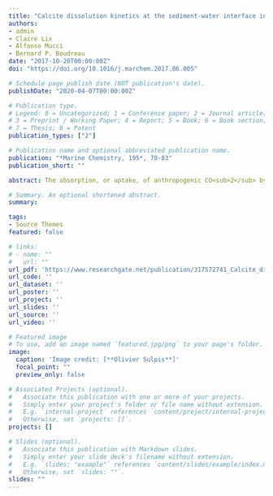 ```yaml
---
title: "Calcite dissolution kinetics at the sediment-water interface in natural seawater"
authors:
- admin
- Claire Lix
- Alfonso Mucci
- Bernard P. Boudreau
date: "2017-10-20T00:00:00Z"
doi: "https://doi.org/10.1016/j.marchem.2017.06.005"

# Schedule page publish date (NOT publication's date).
publishDate: "2020-04-07T00:00:00Z"

# Publication type.
# Legend: 0 = Uncategorized; 1 = Conference paper; 2 = Journal article;
# 3 = Preprint / Working Paper; 4 = Report; 5 = Book; 6 = Book section;
# 7 = Thesis; 8 = Patent
publication_types: ["2"]

# Publication name and optional abbreviated publication name.
publication: "*Marine Chemistry, 195*, 70-83"
publication_short: ""

abstract: The absorption, or uptake, of anthropogenic CO<sub>2</sub> by the oceans results in a decrease in pH and carbonate ion concentration, [CO<sub>3</sub><sup>2-</sup>]; as a consequence, the saturation state of seawater with respect to CaCO3 minerals (calcite, aragonite) falls, leading to a shallowing of their saturation depths and triggering an increase in their dissolution at the seafloor. Nearly one third of the seabed is composed of CaCO3 rich sediments, and their dissolution is the ultimate marine sink of anthropogenic CO2. Despite numerous past studies, much confusion and uncertainty still surround our understanding of the rates and kinetics of CaCO3 dissolution at the deep seafloor. Results from in situ studies disagree with laboratory studies, most of which have been carried out under conditions, e.g., mineral suspensions, that are not representative of processes at the seafloor. Herein, we report measurements of the dissolution rate of calcite, formed into synthetic sediment disks by mixing various amounts of this mineral with montmorillonite. These disks were placed in a stirred flow reactor and exposed to a range of saturation states and shear stress conditions to simulate conditions at the sediment water interface. The dissolution rates, normalized to the interfacial area of the sediment disks, were linearly dependent on the undersaturation state of the experimental seawater solution and displayed a square root dependence on the calcite content, under both quiescent and stirred conditions. The rate of release of reaction products from the sediment increased with stirring rate, i.e., shear stress, until it became invariant at higher stirring rates. This latter result argues that calcite dissolution is transport (water side) controlled for shear stress levels known to exist at the seafloor, which advises a simpler kinetic description of benthic calcite dissolution.

# Summary. An optional shortened abstract.
summary: 

tags:
- Source Themes
featured: false

# links:
# - name: ""
#   url: ""
url_pdf: 'https://www.researchgate.net/publication/317572741_Calcite_dissolution_kinetics_at_the_sediment-water_interface_in_natural_seawater'
url_code: ''
url_dataset: ''
url_poster: ''
url_project: ''
url_slides: ''
url_source: ''
url_video: ''

# Featured image
# To use, add an image named `featured.jpg/png` to your page's folder. 
image:
  caption: 'Image credit: [**Olivier Sulpis**]'
  focal_point: ""
  preview_only: false

# Associated Projects (optional).
#   Associate this publication with one or more of your projects.
#   Simply enter your project's folder or file name without extension.
#   E.g. `internal-project` references `content/project/internal-project/index.md`.
#   Otherwise, set `projects: []`.
projects: []

# Slides (optional).
#   Associate this publication with Markdown slides.
#   Simply enter your slide deck's filename without extension.
#   E.g. `slides: "example"` references `content/slides/example/index.md`.
#   Otherwise, set `slides: ""`.
slides: ""
---
```

